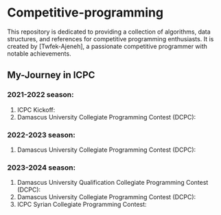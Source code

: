 # Competitive-programming

This repository is dedicated to providing a collection of algorithms, data structures, and references for competitive programming enthusiasts. It is created by [Twfek-Ajeneh], a passionate competitive programmer with notable achievements.

## My-Journey in ICPC

### 2021-2022 season:
   1. ICPC Kickoff:
   2. Damascus University Collegiate Programming Contest (DCPC):

### 2022-2023 season:
   1. Damascus University Collegiate Programming Contest (DCPC):

### 2023-2024 season:
   1. Damascus University Qualification Collegiate Programming Contest (DCPC):
   2. Damascus University Collegiate Programming Contest (DCPC):
   3. ICPC Syrian Collegiate Programming Contest:
